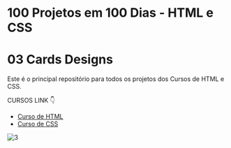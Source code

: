 # 100 Projetos em 100 Dias - HTML e CSS
# 03 Cards Designs 
Este é o principal repositório para todos os projetos dos Cursos de HTML e CSS.

CURSOS LINK 👇

-   [Curso de HTML](https://johnpires.com/cursos/html-tutorial/)
-   [Curso de CSS](https://johnpires.com/cursos/css-fundamentos-basicos/)


![3](https://user-images.githubusercontent.com/26515702/189707949-efb171e0-f077-4f51-8c87-d08fa73611ff.png)